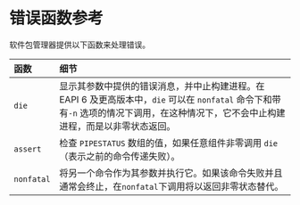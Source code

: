 # 错误函数参考

软件包管理器提供以下函数来处理错误。

| **函数**   | **细节**                                                                                                                                                                              |
| :--------- | :------------------------------------------------------------------------------------------------------------------------------------------------------------------------------------ |
| `die`      | 显示其参数中提供的错误消息，并中止构建进程。在 EAPI 6 及更高版本中，`die` 可以在 `nonfatal` 命令下和带有`-n` 选项的情况下调用，在这种情况下，它不会中止构建进程，而是以非零状态返回。 |
| `assert`   | 检查 `PIPESTATUS` 数组的值，如果任意组件非零调用 `die`（表示之前的命令传递失败）。                                                                                                    |
| `nonfatal` | 将另一个命令作为其参数并执行它。如果该命令失败并且通常会终止，在`nonfatal`下调用将以返回非零状态替代。                                                                                |
